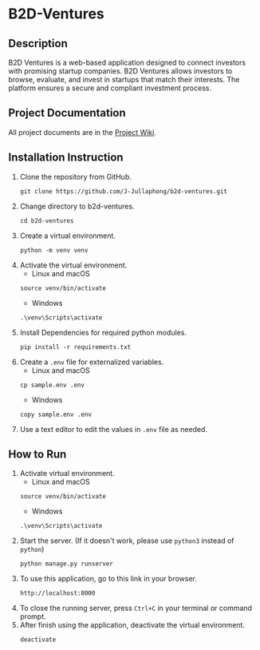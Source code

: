 # B2D-Ventures

## Description

B2D Ventures is a web-based application designed to connect investors with promising startup companies. B2D Ventures allows investors to browse, evaluate, and invest in startups that match their interests. The platform ensures a secure and compliant investment process.

## Project Documentation

All project documents are in the [Project Wiki](../../wiki/Home).

## Installation Instruction
1. Clone the repository from GitHub.
   ```
   git clone https://github.com/J-Jullaphong/b2d-ventures.git
   ```
2. Change directory to b2d-ventures.
   ```
   cd b2d-ventures
   ```
3. Create a virtual environment.
   ```
   python -m venv venv
   ```
4. Activate the virtual environment.
   - Linux and macOS
   ```
   source venv/bin/activate
   ```
   - Windows
   ```
   .\venv\Scripts\activate
   ```
5. Install Dependencies for required python modules.
   ```
   pip install -r requirements.txt
   ```
6. Create a `.env` file for externalized variables.
   - Linux and macOS
   ```
   cp sample.env .env
   ```
   - Windows
   ```
   copy sample.env .env
   ```
7. Use a text editor to edit the values in `.env` file as needed.

## How to Run
1. Activate virtual environment.
   - Linux and macOS
   ```
   source venv/bin/activate
   ```
   - Windows
   ```
   .\venv\Scripts\activate
   ```
2. Start the server. (If it doesn't work, please use `python3` instead of `python`)
   ```
   python manage.py runserver
   ```
3. To use this application, go to this link in your browser.
   ```
   http://localhost:8000
   ```
4. To close the running server, press `Ctrl+C` in your terminal or command prompt.
5. After finish using the application, deactivate the virtual environment.
   ```
   deactivate
   ```
